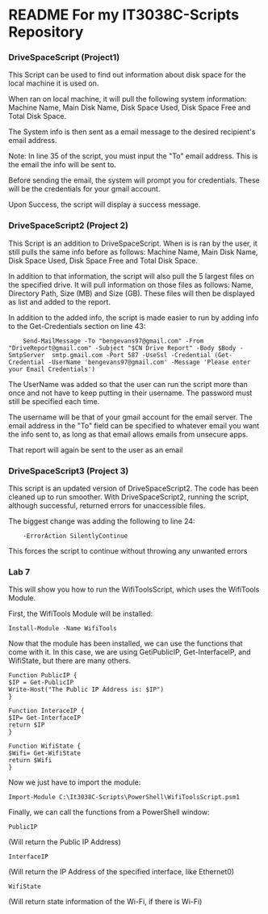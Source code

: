 # README For my IT3038C-Scripts Repository

### DriveSpaceScript (Project1)


This Script can be used to find out information about disk space for the local machine it is used on.

When ran on local machine, it will pull the following system information: Machine Name, Main Disk Name, Disk Space Used, Disk Space Free and Total Disk Space.

The System info is then sent as a email message to the desired recipient's email address.

Note: In line 35 of the script, you must input the "To" email address. This is the email the info will be sent to.

Before sending the email, the system will prompt you for credentials. These will be the credentials for your gmail account.

Upon Success, the script will display a success message.

### DriveSpaceScript2 (Project 2)

This Script is an addition to DriveSpaceScript. When is is ran by the user, it still pulls the same info before as follows: Machine Name, Main Disk Name, Disk Space Used, Disk Space Free and Total Disk Space. 

In addition to that information, the script will also pull the 5 largest files on the specified drive. It will pull information on those files as follows: Name, Directory Path, Size (MB) and Size (GB). These files will then be displayed as list and added to the report. 

In addition to the added info, the script is made easier to run by adding info to the Get-Credentials section on line 43:
        
        Send-MailMessage -To "bengevans97@gmail.com" -From "DriveReport@gmail.com" -Subject "$CN Drive Report" -Body $Body -SmtpServer  smtp.gmail.com -Port 587 -UseSsl -Credential (Get-Credential -UserName 'bengevans97@gmail.com' -Message 'Please enter your Email Credentials')
        
The UserName was added so that the user can run the script more than once and not have to keep putting in their username. The password must still be specified each time.

The username will be that of your gmail account for the email server. The email address in the "To" field can be specified to whatever email you want the info sent to, as long as that email allows emails from unsecure apps.

That report will again be sent to the user as an email

### DriveSpaceScript3 (Project 3)

This script is an updated version of DriveSpaceScript2. The code has been cleaned up to run smoother.
With DriveSpaceScript2, running the script, although successful, returned errors for unaccessible files.

The biggest change was adding the following to line 24:

        -ErrorAction SilentlyContinue

This forces the script to continue without throwing any unwanted errors
### Lab 7


This will show you how to run the WifiToolsScript, which uses the WifiTools Module.

First, the WifiTools Module will be installed:

    Install-Module -Name WifiTools

Now that the module has been installed, we can use the functions that come with it. In this case, we are using GetiPublicIP, Get-InterfaceIP, and WifiState, but there are many others.

    Function PublicIP {
    $IP = Get-PublicIP
    Write-Host("The Public IP Address is: $IP")
    }
    
    Function InteraceIP {
    $IP= Get-InterfaceIP
    return $IP
    }

    Function WifiState {
    $Wifi= Get-WifiState
    return $Wifi
    }
    
Now we just have to import the module:

    Import-Module C:\It3038C-Scripts\PowerShell\WifiToolsScript.psm1
    
Finally, we can call the functions from a PowerShell window:

    PublicIP

(Will return the Public IP Address)

    InterfaceIP
    
(Will return the IP Address of the specified interface, like Ethernet0)

    WifiState
    
(Will return state information of the Wi-Fi, if there is Wi-Fi)
